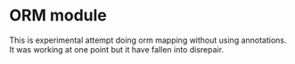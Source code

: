 ORM module
=================================

This is experimental attempt doing orm mapping without using annotations.  It was working at one point but
it have fallen into disrepair.